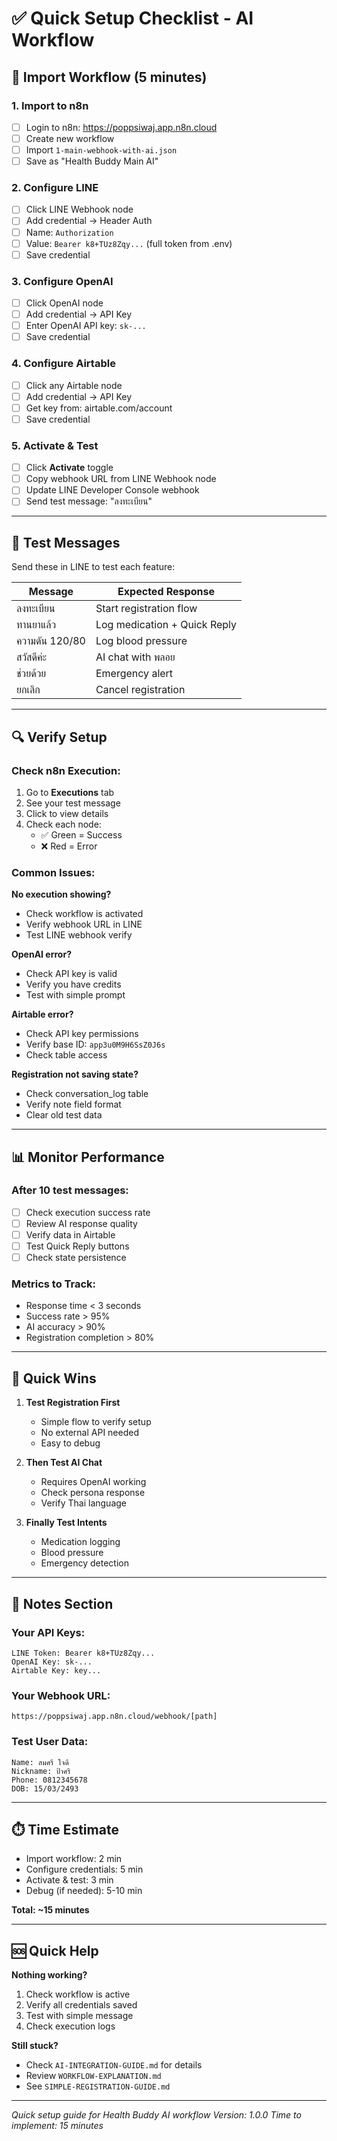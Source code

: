 # ✅ Quick Setup Checklist - AI Workflow

## 🚀 Import Workflow (5 minutes)

### 1. Import to n8n
- [ ] Login to n8n: https://poppsiwaj.app.n8n.cloud
- [ ] Create new workflow
- [ ] Import `1-main-webhook-with-ai.json`
- [ ] Save as "Health Buddy Main AI"

### 2. Configure LINE
- [ ] Click LINE Webhook node
- [ ] Add credential → Header Auth
- [ ] Name: `Authorization`
- [ ] Value: `Bearer k8+TUz8Zqy...` (full token from .env)
- [ ] Save credential

### 3. Configure OpenAI
- [ ] Click OpenAI node
- [ ] Add credential → API Key
- [ ] Enter OpenAI API key: `sk-...`
- [ ] Save credential

### 4. Configure Airtable
- [ ] Click any Airtable node
- [ ] Add credential → API Key
- [ ] Get key from: airtable.com/account
- [ ] Save credential

### 5. Activate & Test
- [ ] Click **Activate** toggle
- [ ] Copy webhook URL from LINE Webhook node
- [ ] Update LINE Developer Console webhook
- [ ] Send test message: "ลงทะเบียน"

---

## 🧪 Test Messages

Send these in LINE to test each feature:

| Message | Expected Response |
|---------|------------------|
| ลงทะเบียน | Start registration flow |
| ทานยาแล้ว | Log medication + Quick Reply |
| ความดัน 120/80 | Log blood pressure |
| สวัสดีค่ะ | AI chat with พลอย |
| ช่วยด้วย | Emergency alert |
| ยกเลิก | Cancel registration |

---

## 🔍 Verify Setup

### Check n8n Execution:
1. Go to **Executions** tab
2. See your test message
3. Click to view details
4. Check each node:
   - ✅ Green = Success
   - ❌ Red = Error

### Common Issues:

**No execution showing?**
- Check workflow is activated
- Verify webhook URL in LINE
- Test LINE webhook verify

**OpenAI error?**
- Check API key is valid
- Verify you have credits
- Test with simple prompt

**Airtable error?**
- Check API key permissions
- Verify base ID: `app3u0M9H6SsZ0J6s`
- Check table access

**Registration not saving state?**
- Check conversation_log table
- Verify note field format
- Clear old test data

---

## 📊 Monitor Performance

### After 10 test messages:
- [ ] Check execution success rate
- [ ] Review AI response quality
- [ ] Verify data in Airtable
- [ ] Test Quick Reply buttons
- [ ] Check state persistence

### Metrics to Track:
- Response time < 3 seconds
- Success rate > 95%
- AI accuracy > 90%
- Registration completion > 80%

---

## 🎯 Quick Wins

1. **Test Registration First**
   - Simple flow to verify setup
   - No external API needed
   - Easy to debug

2. **Then Test AI Chat**
   - Requires OpenAI working
   - Check persona response
   - Verify Thai language

3. **Finally Test Intents**
   - Medication logging
   - Blood pressure
   - Emergency detection

---

## 📝 Notes Section

### Your API Keys:
```
LINE Token: Bearer k8+TUz8Zqy...
OpenAI Key: sk-...
Airtable Key: key...
```

### Your Webhook URL:
```
https://poppsiwaj.app.n8n.cloud/webhook/[path]
```

### Test User Data:
```
Name: สมศรี ใจดี
Nickname: ป้าศรี
Phone: 0812345678
DOB: 15/03/2493
```

---

## ⏱️ Time Estimate

- Import workflow: 2 min
- Configure credentials: 5 min
- Activate & test: 3 min
- Debug (if needed): 5-10 min

**Total: ~15 minutes**

---

## 🆘 Quick Help

**Nothing working?**
1. Check workflow is active
2. Verify all credentials saved
3. Test with simple message
4. Check execution logs

**Still stuck?**
- Check `AI-INTEGRATION-GUIDE.md` for details
- Review `WORKFLOW-EXPLANATION.md` 
- See `SIMPLE-REGISTRATION-GUIDE.md`

---

*Quick setup guide for Health Buddy AI workflow*
*Version: 1.0.0*
*Time to implement: 15 minutes*